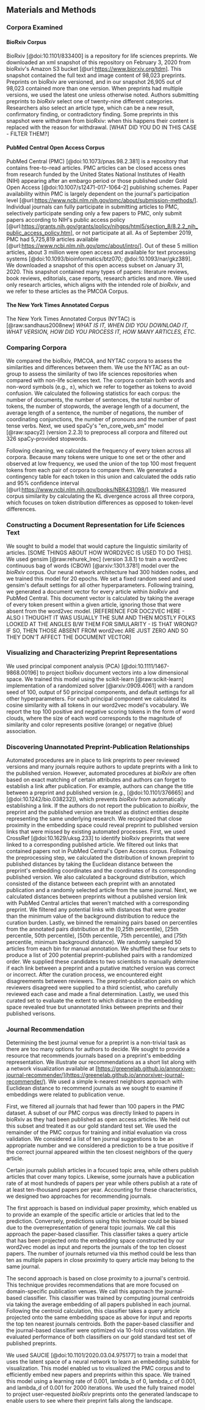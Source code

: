 ## Materials and Methods

### Corpora Examined

#### BioRxiv Corpus

BioRxiv [@doi:10.1101/833400] is a repository for life sciences preprints.
We downloaded an xml snapshot of this repository on February 3, 2020 from bioRxiv's Amazon S3 bucket [@url:https://www.biorxiv.org/tdm].
This snapshot contained the full text and image content of 98,023 preprints.
Preprints on bioRxiv are versioned, and in our snapshot 26,905 out of 98,023 contained more than one version.
When preprints had multiple versions, we used the latest one unless otherwise noted.
Authors submitting preprints to _bioRxiv_ select one of twenty-nine different categories.
Researchers also select an article type, which can be a new result, confirmatory finding, or contradictory finding.
Some preprints in this snapshot were withdrawn from bioRxiv: when this happens their content is replaced with the reason for withdrawal. [WHAT DID YOU DO IN THIS CASE - FILTER THEM?]

#### PubMed Central Open Access Corpus

PubMed Central (PMC) [@doi:10.1073/pnas.98.2.381] is a repository that contains free-to-read articles.
PMC articles can be closed access ones from research funded by the United States National Institutes of Health (NIH) appearing after an embargo period or those published under Gold Open Access [@doi:10.1007/s12471-017-1064-2] publishing schemes.
Paper availability within PMC is largely dependent on the journal's participation level [@url:https://www.ncbi.nlm.nih.gov/pmc/about/submission-methods/].
Individual journals can fully participate in submitting articles to PMC, selectively participate sending only a few papers to PMC, only submit papers according to NIH's public access policy [@url:https://grants.nih.gov/grants/policy/nihgps/html5/section_8/8.2.2_nih_public_access_policy.htm], or not participate at all.
As of September 2019, PMC had 5,725,819 articles available [@url:https://www.ncbi.nlm.nih.gov/pmc/about/intro/].
Out of these 5 million articles, about 3 million were open access and available for text processing systems [@doi:10.1093/bioinformatics/btz070; @doi:10.1093/nar/gkz389].
We downloaded a snapshot of this open access subset on January 31, 2020.
This snapshot contained many types of papers: literature reviews, book reviews, editorials, case reports, research articles and more.
We used only research articles, which aligns with the intended role of _bioRxiv_, and we refer to these articles as the PMCOA Corpus.

#### The New York Times Annotated Corpus

The New York Times Annotated Corpus (NYTAC) is [@raw:sandhaus2008new] _WHAT IS IT, WHEN DID YOU DOWNLOAD IT, WHAT VERSION, HOW DID YOU PROCESS IT, HOW MANY ARTICLES, ETC_.

### Comparing Corpora

We compared the bioRxiv, PMCOA, and NYTAC corpora to assess the similarities and differences between them.
We use the NYTAC as an out-group to assess the similarity of two life sciences repositories when compared with non-life sciences text.
The corpora contain both words and non-word symbols (e.g., $\pm$), which we refer to together as tokens to avoid confusion.
We calculated the following statistics for each corpus: the number of documents, the number of sentences, the total number of tokens, the number of stopwords, the average length of a document, the average length of a sentence, the number of negations, the number of coordinating conjunctions, the number of pronouns and the number of past tense verbs.
Next, we used spaCy's "en_core_web_sm" model [@raw:spacy2] (version 2.2.3) to preprocess all corpora and filtered out 326 spaCy-provided stopwords.  

Following cleaning, we calculated the frequency of every token across all corpora.
Because many tokens were unique to one set or the other and observed at low frequency, we used the union of the top 100 most frequent tokens from each pair of corpora to compare them.
We generated a contingency table for each token in this union and calculated the odds ratio and 95% confidence interval [@url:https://www.ncbi.nlm.nih.gov/books/NBK431098/].
We measured corpus similarity by calculating the KL divergence across all three corpora, which focuses on token distribution differences as opposed to token-level differences.

### Constructing a Document Representation for Life Sciences Text

We sought to build a model that would capture the linguistic similarity of articles.
[SOME THINGS ABOUT HOW WORD2VEC IS USED TO DO THIS].
We used gensim [@raw:rehurek_lrec] (version 3.8.1) to train a word2vec continuous bag of words (CBOW) [@arxiv:1301.3781] model over the _bioRxiv_ corpus.
Our neural network architecture had 300 hidden nodes, and we trained this model for 20 epochs.
We set a fixed random seed and used gensim's default settings for all other hyperparameters.
Following training, we generated a document vector for every article within _bioRxiv_ and PubMed Central.
This document vector is calculated by taking the average of every token present within a given article, ignoring those that were absent from the word2vec model. [REFERENCE FOR DOC2VEC HERE - ALSO I THOUGHT IT WAS USUALLY THE SUM AND THEN MOSTLY FOLKS LOOKED AT THE ANGLES B/W THEM FOR SIMULARITY - IS THAT WRONG? IF SO, THEN THOSE ABSENT FROM word2vec ARE JUST ZERO AND SO THEY DON'T AFFECT THE DOCUMENT VECTOR]

### Visualizing and Characterizing Preprint Representations

We used principal component analysis (PCA) [@doi:10.1111/1467-9868.00196] to project bioRxiv document vectors into a low dimensional space.
We trained this model using the scikit-learn [@raw:scikit-learn] implementation of a randomized solver [@arxiv:0909.4061] with a random seed of 100, output of 50 principal components, and default settings for all other hyperparameters.
For each principal component we calculated its cosine similarity with  all tokens in our word2vec model's vocabulary.
We report the top 100 positive and negative scoring tokens in the form of  word clouds, where the size of each word corresponds to the magnitude of similarity and color represents positive (orange) or negative (blue) association.

### Discovering Unannotated Preprint-Publication Relationships

Automated procedures are in place to link preprints to peer reviewed versions and many journals require authors to update preprints with a link to the published version.
However, automated procedures at _bioRxiv_ are often based on exact matching of certain attributes and authors can forget to establish a link after publication.
For example, authors can change the title between a preprint and published version (e.g., [@doi:10.1101/376665] and [@doi:10.1242/bio.038232]), which prevents _bioRxiv_ from automatically establishing a link.
If the authors do not report the publication to _bioRxiv_, the preprint and the published version are treated as distinct entities despite representing the same underlying research.
We recognized that close proximity in the embedding space could reveal preprint to published version links that were missed by existing automated processes.
First, we used CrossRef [@doi:10.1629/uksg.233] to identify bioRxiv preprints that were linked to a corresponding published article.
We filtered out links that contained papers not in PubMed Central's Open Access corpus.
Following the preprocessing step, we calculated the distribution of known preprint to published distances by taking the Euclidean distance between the preprint's embedding coordinates and the coordinates of its corresponding published version.
We also calculated a background distribution, which consisted of the distance between each preprint with an annotated publication and a randomly selected article from the same journal.
Next, we calculated distances between preprints without a published version link with PubMed Central articles that weren't matched with a corresponding preprint.
We filtered any potential links with distances that were greater than the minimum value of the background distribution to reduce the curation burden.
Lastly, we binned the remaining pairs based on percentiles from the annotated pairs distribution at the [0,25th percentile), [25th percentile, 50th percentile), [50th percentile, 75th percentile), and [75th percentile, minimum background distance).
We randomly sampled 50 articles from each bin for manual annotation.
We shuffled these four sets to produce a list of 200 potential preprint-published pairs with a randomized order.
We supplied these candidates to two scientists to manually determine if each link between a preprint and a putative matched version was correct or incorrect.
After the curation process, we encountered eight disagreements between reviewers.
The preprint-publication pairs on which reviewers disagreed were supplied to a third scientist, who carefully reviewed each case and made a final determination.
Lastly, we used this curated set to evaluate the extent to which distance in the embedding space revealed true but unannotated links between preprints and their published verisons.

### Journal Recommendation

Determining the best journal venue for a preprint is a non-trivial task as there are too many options for authors to decide.
We sought to provide a resource that recommends journals based on a preprint's embedding representation.
We illustrate our recommendations as a short list along with a network visualization available at [https://greenelab.github.io/annorxiver-journal-recommender/](https://greenelab.github.io/annorxiver-journal-recommender/).
We used a simple k-nearest neighbors approach with Euclidean distance to recommend journals as we sought to examine if embeddings were related to publication venue.

First, we filtered all journals that had fewer than 100 papers in the PMC dataset.
A subset of our PMC corpus was directly linked to papers in bioRxiv as they had been published as open access articles.
We held out this subset and treated it as our gold standard test set.
We used the remainder of the PMC corpus for training and initial evaluation via cross validation.
We considered a list of ten journal suggestions to be an appropriate number and we considered a prediction to be a true positive if the correct journal appeared within the ten closest neighbors of the query article.

Certain journals publish articles in a focused topic area, while others publish articles that cover many topics.
Likewise, some journals have a publication rate of at most hundreds of papers per year while others publish at a rate of at least ten-thousand papers per year.
Accounting for these characteristics, we designed two approaches for recommending journals.

The first approach is based on individual paper proximity, which enabled us to provide an example of the specific article or articles that led to the prediction.
Conversely, predictions using this technique could be biased due to the overrepresentation of general topic journals.
We call this approach the paper-based classifier.
This classifier takes a query article that has been projected onto the embedding space constructed by our word2vec model as input and reports the journals of the top ten closest papers.
The number of journals returned via this method could be less than ten as multiple papers in close proximity to query article may belong to the same journal.

The second approach is based on close proximity to a journal's centroid.
This technique provides recommendations that are more focused on domain-specific publication venues.
We call this approach the journal-based classifier.
This classifier was trained by computing journal centroids via taking the average embedding of all papers published in each journal.
Following the centroid calculation, this classifier takes a query article projected onto the same embedding space as above for input and reports the top ten nearest journals centroids.
Both the paper-based classifier and the journal-based classifier were optimized via 10-fold cross validation.
We evaluated performance of both classifiers on our gold standard test set of published preprints.

We used SAUCIE [@doi:10.1101/2020.03.04.975177] to train a model that uses the latent space of a neural network to learn an embedding suitable for visualization.
This model enabled us to visualized the PMC corpus and to efficiently embed new papers and preprints within this space.
We trained this model using a learning rate of 0.001, lambda_b of 0, lambda_c of 0.001, and lambda_d of 0.001 for 2000 iterations.
We used the fully trained model to project user-requested _bioRxiv_ preprints onto the generated landscape to enable users to see where their preprint falls along the landscape.
